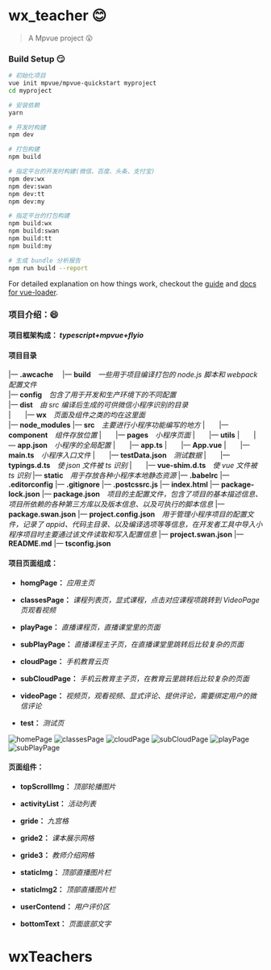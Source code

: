 # wx_teacher :blush:

> A Mpvue project :open_mouth:

### Build Setup :smirk:

``` bash
# 初始化项目
vue init mpvue/mpvue-quickstart myproject
cd myproject

# 安装依赖
yarn

# 开发时构建
npm dev

# 打包构建
npm build

# 指定平台的开发时构建(微信、百度、头条、支付宝)
npm dev:wx
npm dev:swan
npm dev:tt
npm dev:my

# 指定平台的打包构建
npm build:wx
npm build:swan
npm build:tt
npm build:my

# 生成 bundle 分析报告
npm run build --report
```

For detailed explanation on how things work, checkout the [guide](http://vuejs-templates.github.io/webpack/) and [docs for vue-loader](http://vuejs.github.io/vue-loader).

### 项目介绍：:smile:

#### 项目框架构成： *typescript+mpvue+flyio*

#### 项目目录
|— **.awcache**&ensp;&ensp;
|— **build**&emsp;*一些用于项目编译打包的 node.js 脚本和 webpack 配置文件*  
|— **config**&emsp;*包含了用于开发和生产环境下的不同配置*  
|— **dist**&emsp;*由 src 编译后生成的可供微信小程序识别的目录*  
|&emsp;&emsp;|— **wx**&emsp;*页面及组件之类的均在这里面*  
|— **node_modules**
|— **src**&emsp;*主要进行小程序功能编写的地方*
|&emsp;&emsp;|— **component**&emsp;*组件存放位置*
|&emsp;&emsp;|— **pages**&emsp;*小程序页面*
|&emsp;&emsp;|— **utils**
|&emsp;&emsp;|— **app.json**&emsp;*小程序的全局配置*
|&emsp;&emsp;|— **app.ts**
|&emsp;&emsp;|— **App.vue**
|&emsp;&emsp;|— **main.ts**&emsp;*小程序入口文件*
|&emsp;&emsp;|— **testData.json**&emsp;*测试数据*
|&emsp;&emsp;|— **typings.d.ts**&emsp;*使 json 文件被 ts 识别*
|&emsp;&emsp;|— **vue-shim.d.ts**&emsp;*使 vue 文件被 ts 识别*
|— **static**&emsp;*用于存放各种小程序本地静态资源*
|— **.babelrc**
|— **.editorconfig**
|— **.gitignore**
|— **.postcssrc.js**
|— **index.html**
|— **package-lock.json**
|— **package.json**&emsp;*项目的主配置文件，包含了项目的基本描述信息、项目所依赖的各种第三方库以及版本信息、以及可执行的脚本信息*
|— **package.swan.json**
|— **project.config.json**&emsp;*用于管理小程序项目的配置文件，记录了 appid、代码主目录、以及编译选项等等信息，在开发者工具中导入小程序项目时主要通过该文件读取和写入配置信息*
|— **project.swan.json**
|— **README.md**
|— **tsconfig.json**

#### 项目页面组成：

- **homgPage：** *应用主页*

- **classesPage：** *课程列表页，显式课程，点击对应课程项跳转到 VideoPage 页观看视频*

- **playPage：** *直播课程页，直播课堂里的页面*

- **subPlayPage：** *直播课程主子页，在直播课堂里跳转后比较复杂的页面*

- **cloudPage：** *手机教育云页*

- **subCloudPage：** *手机云教育主子页，在教育云里跳转后比较复杂的页面*

- **videoPage：** *视频页，观看视频、显式评论、提供评论，需要绑定用户的微信评论*

- **test：** *测试页*

![homePage](https://images.cnblogs.com/cnblogs_com/lemonyam/1433359/o_191120094758homePage.png)
![classesPage](https://images.cnblogs.com/cnblogs_com/lemonyam/1433359/o_191120094812classesPage.png)
![cloudPage](https://images.cnblogs.com/cnblogs_com/lemonyam/1433359/o_191120094817cloudPage.png)
![subCloudPage](https://images.cnblogs.com/cnblogs_com/lemonyam/1433359/o_191120094832subCloudPage.png)
![playPage](https://images.cnblogs.com/cnblogs_com/lemonyam/1433359/o_191120094826playPage.png)
![subPlayPage](https://images.cnblogs.com/cnblogs_com/lemonyam/1433359/o_191120094839subPlayPage.png)

#### 页面组件：

- **topScrollImg：** *顶部轮播图片*

- **activityList：** *活动列表*

- **gride：** *九宫格*

- **gride2：** *课本展示网格*

- **gride3：** *教师介绍网格*

- **staticImg：** *顶部直播图片栏*

- **staticImg2：** *顶部直播图片栏*

- **userContend：** *用户评价区*

- **bottomText：** *页面底部文字*

# wxTeachers

